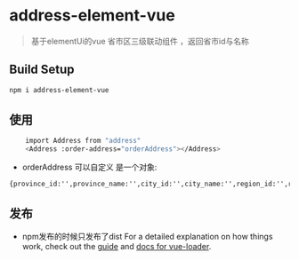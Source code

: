 # address-element-vue

> 基于elementUi的vue 省市区三级联动组件 ，返回省市id与名称

## Build Setup

``` bash
npm i address-element-vue
```
## 使用
``` bash
    import Address from "address"
    <Address :order-address="orderAddress"></Address>
```
+ orderAddress 可以自定义 是一个对象:
````
{province_id:'',province_name:'',city_id:'',city_name:'',region_id:'',region_name:''}
````
## 发布
+ npm发布的时候只发布了dist
For a detailed explanation on how things work, check out the [guide](http://vuejs-templates.github.io/webpack/) and [docs for vue-loader](http://vuejs.github.io/vue-loader).
